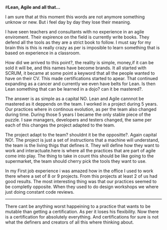 #**Lean, Agile  and all that...**

I am sure that at this moment this words are not anymore something unknow or new. But i feel day by day they lose their meaning.

I have seen teachers and consultants with no experience in an agile enviroment. Their expirence on the field is currently write books. They defend all the tools as they are a strict book to follow. I must say for my brain this is this is really crazy as per is imposible to learn something that is based on experience in a classroom.

How did we arrived to this point?, the reality is simple, money,if it can be sold it will be, and this names have become brands. It all started with SCRUM, it became at some point a keyword that all the people wanted to have on their CV. This made certifications started to apear. That continued expanding as a cancer and currently we even have belts for Lean. Is then Lean something that can be learned in a dojo? can it be mastered?.

The answer is as simple as a capital NO. Lean and Agile cannnot be mastered as it deppends on the team. I worked in a project during 5 years. Our practices where in continous evolution, as per the team also changed during time. During those 5 years I became the only stable piece of the puzzle. I saw managers, developers and testers changed, the same per each of this changes the project adapted to the team.

The project adapt to the team? shouldnt it be the oppositte?. Again capital NO!. The project is just a set of instructions that a machine will understand, the team is the living thigs that defines it. They will define how they want to work and interactuate.here is where all the practices that are part of agile come into play. The thing to take in count this should be like going to the supermarket, the team should cherry pick the tools they want to use.

In my First job experience i was amazed how in the office I used to work there where a set of 8 or 9 projects. From this projects at least 2 of us had good results. The most interesting thing was that our practices seemed to be completly opposite. When they used to do design workshops we where just doing constant code reviews.

-----

There cant be anything worst happeining to a practice that wants to be mutable than getting a certification. As per it loses his flexibility.
Now there is a certification for absolutely everything. And certifications for sure is not what the definers and creators of all this where thinking about.


